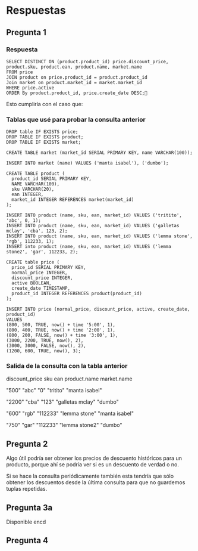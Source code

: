 # Respuestas
## Pregunta 1
### Respuesta
```postgresql
SELECT DISTINCT ON (product.product_id) price.discount_price, product.sku, product.ean, product.name, market.name
FROM price
JOIN product on price.product_id = product.product_id
Join market on product.market_id = market.market_id
WHERE price.active
ORDER By product.product_id, price.create_date DESC;
```

Esto cumpliría con el caso que: 

### Tablas que usé para probar la consulta anterior
```postgresql
DROP table IF EXISTS price;
DROP TABLE IF EXISTS product;
DROP TABLE IF EXISTS market;

CREATE TABLE market (market_id SERIAL PRIMARY KEY, name VARCHAR(100));

INSERT INTO market (name) VALUES ('manta isabel'), ('dumbo');

CREATE TABLE product (
  product_id SERIAL PRIMARY KEY,
  NAME VARCHAR(100),
  sku VARCHAR(20),
  ean INTEGER,
  market_id INTEGER REFERENCES market(market_id)
);

INSERT INTO product (name, sku, ean, market_id) VALUES ('tritito', 'abc', 0, 1);
INSERT INTO product (name, sku, ean, market_id) VALUES ('galletas mclay', 'cba', 123, 2);
INSERT INTO product (name, sku, ean, market_id) VALUES ('lemma stone', 'rgb', 112233, 1);
INSERT into product (name, sku, ean, market_id) VALUES ('lemma stone2', 'gar', 112233, 2);

CREATE table price (
  price_id SERIAL PRIMARY KEY,
  normal_price INTEGER,
  discount_price INTEGER,
  active BOOLEAN,
  create_date TIMESTAMP,
  product_id INTEGER REFERENCES product(product_id)
);

INSERT INTO price (normal_price, discount_price, active, create_date, product_id) 
VALUES 
(800, 500, TRUE, now() + time '5:00', 1),
(800, 400, TRUE, now() + time '2:00', 1),
(800, 200, FALSE, now() + time '3:00', 1),
(3000, 2200, TRUE, now(), 2),
(3000, 3000, FALSE, now(), 2),
(1200, 600, TRUE, now(), 3);
```
### Salida de la consulta con la tabla anterior

discount_price sku ean product.name market.name

"500"	"abc"	"0"	"tritito"	"manta isabel"

"2200"	"cba"	"123"	"galletas mclay"	"dumbo"

"600"	"rgb"	"112233"	"lemma stone"	"manta isabel"

"750"	"gar"	"112233"	"lemma stone2"	"dumbo"


## Pregunta 2
Algo útil podría ser obtener los precios de descuento históricos para un producto, porque ahí se podría ver si es un descuento de verdad o no.

Si se hace la consulta periódicamente también esta tendría que sólo obtener los descuentos desde la última consulta para que no guardemos tuplas repetidas.

## Pregunta 3a
Disponible encd

## Pregunta 4


